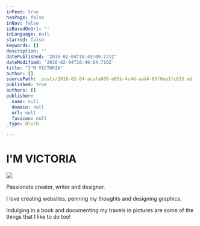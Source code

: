 ```yaml
---
inFeed: true
hasPage: false
inNav: false
isBasedOnUrl: ''
inLanguage: null
starred: false
keywords: []
description: ''
datePublished: '2016-02-04T10:49:09.721Z'
dateModified: '2016-02-04T10:49:04.716Z'
title: "I'M VICTORIA"
author: []
sourcePath: _posts/2016-02-04-acafa600-e65b-4c4d-aad4-05f0ee1fc815.md
published: true
authors: []
publisher:
  name: null
  domain: null
  url: null
  favicon: null
_type: Blurb

---
```

# I'M VICTORIA
![](https://s3-us-west-2.amazonaws.com/the-grid-img/p/7b2ae3cc51e7261748f4f79eafeef277816caa0d.jpg)

Passionate creator, writer and designer. 

I love creating websites, penning my thoughts and designing graphics.

Indulging in a book and documenting my travels in pictures are some of the things that I like to do too!
